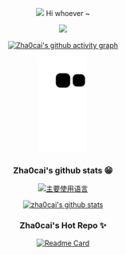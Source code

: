 <div align="center">

<a href="https://github.com/zha0cai"><img src="https://github.githubassets.com/images/mona-whisper.gif" width="22px"></a> Hi whoever ~

<a href="https://github.com/zha0cai"><img src="https://readme-typing-svg.herokuapp.com?font=Bebas+Neue&size=21&pause=1000&color=AC4BF3&width=435&lines=Strive+to+be+a+Qualified+Penetrator..."><a>

[![Zha0cai's github activity graph](https://activity-graph.herokuapp.com/graph?username=zha0cai&theme=rogue)](https://github.com/ashutosh00710/github-readme-activity-graph)
  
[![snake](./assets/github-contribution-grid-snake.svg)](https://github.com/zha0cai)

### Zha0cai's github stats 😁

[![主要使用语言](https://github-readme-stats.vercel.app/api/top-langs/?username=zha0cai&hide_title=false&hide=c&hide_border=true&layout=compact&theme=tokyonight&locale=cn)](https://github.com/zha0cai)

[![zha0cai's github stats](https://github-readme-stats.vercel.app/api?username=zha0cai&hide_title=false&hide=c&hide_border=true&layout=compact&theme=tokyonight&locale=cn)](https://github.com/zha0cai)

### Zha0cai's Hot Repo ✨

[![Readme Card](https://github-readme-stats.vercel.app/api/pin/?username=zha0cai&repo=cf&hide_title=false&hide=c&hide_border=true&layout=compact&theme=tokyonight&locale=cn&line_height=20)](https://github.com/zha0cai)
